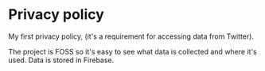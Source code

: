 # Privacy policy

My first privacy policy, (it's a requirement for accessing data from Twitter).

The project is FOSS so it's easy to see what data is collected and where it's used.
Data is stored in Firebase.
